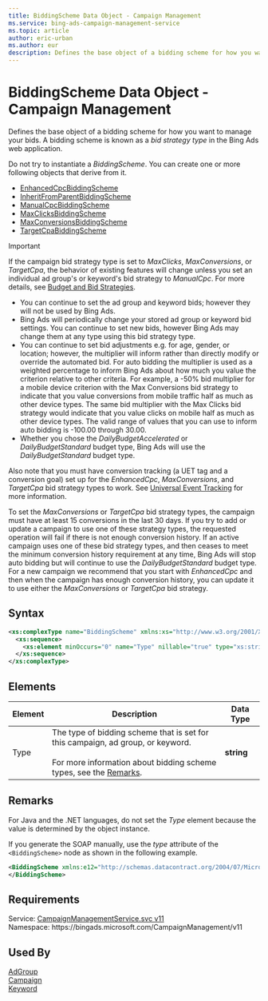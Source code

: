 ```yaml
---
title: BiddingScheme Data Object - Campaign Management
ms.service: bing-ads-campaign-management-service
ms.topic: article
author: eric-urban
ms.author: eur
description: Defines the base object of a bidding scheme for how you want to manage your bids.
---
```

# BiddingScheme Data Object - Campaign Management
Defines the base object of a bidding scheme for how you want to manage your bids. A bidding scheme is known as a *bid strategy type* in the Bing Ads web application.

Do not try to instantiate a *BiddingScheme*. You can create one or more following objects that derive from it.
- [EnhancedCpcBiddingScheme](/bingads/campaign-management-service/enhancedcpcbiddingscheme.md)
- [InheritFromParentBiddingScheme](/bingads/campaign-management-service/inheritfromparentbiddingscheme.md)
- [ManualCpcBiddingScheme](/bingads/campaign-management-service/manualcpcbiddingscheme.md) 
- [MaxClicksBiddingScheme](/bingads/campaign-management-service/maxclicksbiddingscheme.md)
- [MaxConversionsBiddingScheme](/bingads/campaign-management-service/maxconversionsbiddingscheme.md)
- [TargetCpaBiddingScheme](/bingads/campaign-management-service/targetcpabiddingscheme.md) 

> [!IMPORTANT]
> If the campaign bid strategy type is set to *MaxClicks*, *MaxConversions*, or *TargetCpa*, the behavior of existing features will change unless you set an individual ad group's or keyword's bid strategy to *ManualCpc*. For more details, see [Budget and Bid Strategies](/bingads/guides/budget-bid-strategies.md).
 -  You can continue to set the ad group and keyword bids; however they will not be used by Bing Ads.
 -  Bing Ads will periodically change your stored ad group or keyword bid settings. You can continue to set new bids, however Bing Ads may change them at any type using this bid strategy type.
 -  You can continue to set bid adjustments e.g. for age, gender, or location; however, the multiplier will inform rather than directly modify or override the automated bid. For auto bidding the multiplier is used as a weighted percentage to inform Bing Ads about how much you value the criterion relative to other criteria. For example, a -50% bid multiplier for a mobile device criterion with the Max Conversions bid strategy to indicate that you value conversions from mobile traffic half as much as other device types. The same bid multiplier with the Max Clicks bid strategy would indicate that you value clicks on mobile half as much as other device types. The valid range of values that you can use to inform auto bidding is -100.00 through 30.00.
 -  Whether you chose the *DailyBudgetAccelerated* or *DailyBudgetStandard* budget type, Bing Ads will use the *DailyBudgetStandard* budget type.

Also note that you must have conversion tracking (a UET tag and a conversion goal) set up for the *EnhancedCpc*, *MaxConversions*, and *TargetCpa* bid strategy types to work. See [Universal Event Tracking](/bingads/guides/universal-event-tracking.md) for more information.

To set the *MaxConversions* or *TargetCpa* bid strategy types, the campaign must have at least 15 conversions in the last 30 days. If you try to add or update a campaign to use one of these strategy types, the requested operation will fail if there is not enough conversion history. If an active campaign uses one of these bid strategy types, and then ceases to meet the minimum conversion history requirement at any time, Bing Ads will stop auto bidding but will continue to use the *DailyBudgetStandard* budget type. For a new campaign we recommend that you start with *EnhancedCpc* and then when the campaign has enough conversion history, you can update it to use either the *MaxConversions* or *TargetCpa* bid strategy.

## Syntax
```xml
<xs:complexType name="BiddingScheme" xmlns:xs="http://www.w3.org/2001/XMLSchema">
  <xs:sequence>
    <xs:element minOccurs="0" name="Type" nillable="true" type="xs:string" />
  </xs:sequence>
</xs:complexType>
```

## <a name="elements"></a>Elements

|Element|Description|Data Type|
|-----------|---------------|-------------|
|<a name="type"></a>Type|The type of bidding scheme that is set for this campaign, ad group, or keyword. <br/><br/>For more information about bidding scheme types, see the [Remarks](#remarks).|**string**|

## <a name="remarks"></a>Remarks
For Java and the .NET languages, do not set the *Type* element because the value is determined by the object instance.

If you generate the SOAP manually, use the *type* attribute of the `<BiddingScheme>` node as shown in the following example.

```xml
<BiddingScheme xmlns:e12="http://schemas.datacontract.org/2004/07/Microsoft.AdCenter.Advertiser.CampaignManagement.Api.DataContracts.V11" i:nil="false" i:type="EnhancedCpcBiddingScheme">
</BiddingScheme>
```

## Requirements
Service: [CampaignManagementService.svc v11](https://campaign.api.bingads.microsoft.com/Api/Advertiser/CampaignManagement/v11/CampaignManagementService.svc)  
Namespace: https\://bingads.microsoft.com/CampaignManagement/v11  

## Used By
[AdGroup](adgroup.md)  
[Campaign](campaign.md)  
[Keyword](keyword.md)  
